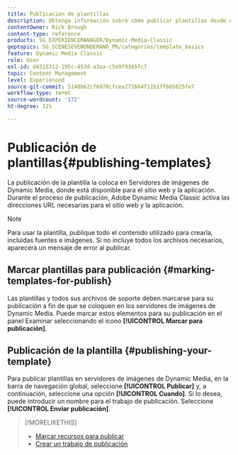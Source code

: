 ```yaml
---
title: Publicación de plantillas
description: Obtenga información sobre cómo publicar plantillas desde Adobe Dynamic Media Classic.
contentOwner: Rick Brough
content-type: reference
products: SG_EXPERIENCEMANAGER/Dynamic-Media-Classic
geptopics: SG_SCENESEVENONDEMAND_PK/categories/template_basics
feature: Dynamic Media Classic
role: User
exl-id: d4315312-195c-453d-a3aa-c5e9f9365fc7
topic: Content Management
level: Experienced
source-git-commit: 5140b62c76970cfcee271664f11b1ff605625fe7
workflow-type: tm+mt
source-wordcount: '172'
ht-degree: 11%

---
```


# Publicación de plantillas{#publishing-templates}

La publicación de la plantilla la coloca en Servidores de imágenes de Dynamic Media, donde está disponible para el sitio web y la aplicación. Durante el proceso de publicación, Adobe Dynamic Media Classic activa las direcciones URL necesarias para el sitio web y la aplicación.

>[!NOTE]
>
>Para usar la plantilla, publique todo el contenido utilizado para crearla, incluidas fuentes e imágenes. Si no incluye todos los archivos necesarios, aparecerá un mensaje de error al publicar.

## Marcar plantillas para publicación {#marking-templates-for-publish}

Las plantillas y todos sus archivos de soporte deben marcarse para su publicación a fin de que se coloquen en los servidores de imágenes de Dynamic Media. Puede marcar estos elementos para su publicación en el panel Examinar seleccionando el icono **[!UICONTROL Marcar para publicación]**.

## Publicación de la plantilla {#publishing-your-template}

Para publicar plantillas en servidores de imágenes de Dynamic Media, en la barra de navegación global, seleccione **[!UICONTROL Publicar]** y, a continuación, seleccione una opción **[!UICONTROL Cuando]**. Si lo desea, puede introducir un nombre para el trabajo de publicación. Seleccione **[!UICONTROL Enviar publicación]**.

>[!MORELIKETHIS]
>
>* [Marcar recursos para publicar](publishing-files.md#publish_after_uploading)
>* [Crear un trabajo de publicación](publishing-files.md#creating_a_publish_job)
